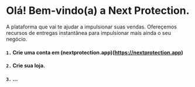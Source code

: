 # Olá! Bem-vindo(a) a Next Protection.
A plataforma que vai te ajudar a impulsionar suas vendas.
Ofereçemos recursos de entregas instantânea para impulsionar mais ainda o seu negócio.

#### `1.` Crie uma conta em (nextprotection.app)(https://nextprotection.app)
#### `2.` Crie sua loja.
#### `3.` ... 
